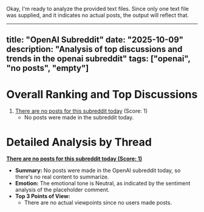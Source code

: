 Okay, I'm ready to analyze the provided text files. Since only one text file was supplied, and it indicates no actual posts, the output will reflect that.

---
title: "OpenAI Subreddit"
date: "2025-10-09"
description: "Analysis of top discussions and trends in the openai subreddit"
tags: ["openai", "no posts", "empty"]
---

# Overall Ranking and Top Discussions
1. [There are no posts for this subreddit today](https://www.reddit.com/r/OpenAI/) (Score: 1)
    * No posts were made in the subreddit today.

# Detailed Analysis by Thread
**[ There are no posts for this subreddit today (Score: 1)](https://www.reddit.com/r/OpenAI/)**
*  **Summary:** No posts were made in the OpenAI subreddit today, so there's no real content to summarize.
*  **Emotion:** The emotional tone is Neutral, as indicated by the sentiment analysis of the placeholder comment.
*  **Top 3 Points of View:**
    * There are no actual viewpoints since no users made posts.
